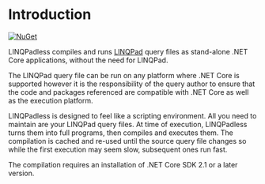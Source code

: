 # Introduction

[![NuGet][nuget-badge]][nuget-pkg]

LINQPadless compiles and runs [LINQPad] query files as stand-alone .NET Core
applications, without the need for LINQPad.

The LINQPad query file can be run on any platform where .NET Core is
supported however it is the responsibility of the query author to ensure that
the code and packages referenced are compatible with .NET Core as well as the
execution platform.

LINQPadless is designed to feel like a scripting environment. All you need
to maintain are your LINQPad query files. At time of execution, LINQPadless
turns them into full programs, then compiles and executes them. The compilation
is cached and re-used until the source query file changes so while the first
execution may seem slow, subsequent ones run fast.

The compilation requires an installation of .NET Core SDK 2.1 or a later
version.

[nuget-badge]: https://img.shields.io/nuget/v/LinqPadless.svg
[nuget-pkg]: https://www.nuget.org/packages/LinqPadless
[LINQPad]: http://www.linqpad.net/
[lpide]: https://www.linqpad.net/CodeSnippetIDE.aspx
[lprun]: https://www.linqpad.net/lprun.aspx
